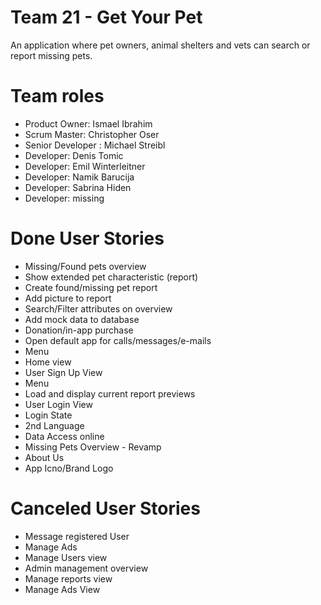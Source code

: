 # Team 21 - Get Your Pet

<p>An application where pet owners, animal shelters and vets can search or report missing pets.</p>


<h1>Team roles</h1>

* Product Owner: Ismael Ibrahim 
* Scrum Master: Christopher Oser
* Senior Developer : Michael Streibl
* Developer: Denis Tomic
* Developer: Emil Winterleitner
* Developer: Namik Barucija
* Developer: Sabrina Hiden
* Developer: missing

<h1>Done User Stories</h1> 

* Missing/Found pets overview
* Show extended pet characteristic (report)
* Create found/missing pet report
* Add picture to report
* Search/Filter attributes on overview
* Add mock data to database
* Donation/in-app purchase
* Open default app for calls/messages/e-mails
* Menu
* Home view
* User Sign Up View 
* Menu 
* Load and display current report previews
* User Login View 
* Login State
* 2nd Language 
* Data Access online
* Missing Pets Overview - Revamp
* About Us
* App Icno/Brand Logo


<h1>Canceled User Stories</h1> 

* Message registered User
* Manage Ads
* Manage Users view
* Admin management overview
* Manage reports view
* Manage Ads View
